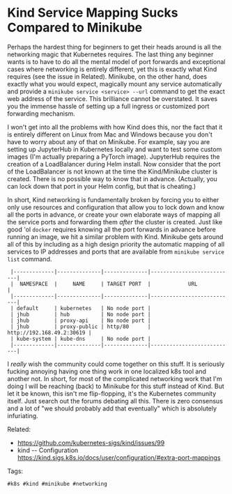 # Kind Service Mapping Sucks Compared to Minikube

Perhaps the hardest thing for beginners to get their heads around is all
the networking magic that Kubernetes requires. The last thing any
beginner wants is to have to do all the mental model of port forwards
and exceptional cases where networking is entirely different, yet this
is exactly what Kind requires (see the issue in Related). Minikube, on
the other hand, does exactly what you would expect, magically mount any
service automatically and provide a `minikube service <service> --url`
command to get the exact web address of the service. This brilliance
cannot be overstated. It saves you the immense hassle of setting up a
full ingress or customized port forwarding mechanism.

I won't get into all the problems with how Kind does this, nor the fact
that it is entirely different on Linux from Mac and Windows because you
don't have to worry about any of that on Minikube. For example, say you
are setting up JupyterHub in Kubernetes locally and want to test some
custom images (I'm actually preparing a PyTorch image). JupyterHub
requires the creation of a LoadBalancer during Helm install. Now
consider that the port of the LoadBalancer is not known at the time the
Kind/Minikube cluster is created. There is no possible way to know that
in advance. (Actually, you can lock down that port in your Helm config,
but that is cheating.)

In short, Kind networking is fundamentally broken by forcing you to
either only use resources and configuration that allow you to lock down
and know all the ports in advance, or create your own elaborate ways of
mapping all the service ports and forwarding them *after* the cluster is
created. Just like good 'ol `docker` requires knowing all the port
forwards in advance before running an image, we hit a similar problem
with Kind. Minikube gets around all of this by including as a high
design priority the automatic mapping of all services to IP addresses
and ports that are available from `minikube service list` command.

     |-------------|--------------|--------------|---------------------------|
     |  NAMESPACE  |     NAME     | TARGET PORT  |            URL            |
     |-------------|--------------|--------------|---------------------------|
     | default     | kubernetes   | No node port |
     | jhub        | hub          | No node port |
     | jhub        | proxy-api    | No node port |
     | jhub        | proxy-public | http/80      | http://192.168.49.2:30619 |
     | kube-system | kube-dns     | No node port |
     |-------------|--------------|--------------|---------------------------|


I *really* wish the community could come together on this stuff. It is
seriously fucking annoying having one thing work in one localized k8s
tool and another not. In short, for most of the complicated networking
work that I'm doing I will be reaching (back) to Minikube for this stuff
instead of Kind. But let it be known, this isn't me flip-flopping, it's
the Kubernetes community itself. Just search out the forums
debating all this. There is zero consensus and a lot of "we should
probably add that eventually" which is absolutely infuriating.

Related:

* <https://github.com/kubernetes-sigs/kind/issues/99>
* kind -- Configuration  
  <https://kind.sigs.k8s.io/docs/user/configuration/#extra-port-mappings>

Tags:

    #k8s #kind #minikube #networking
